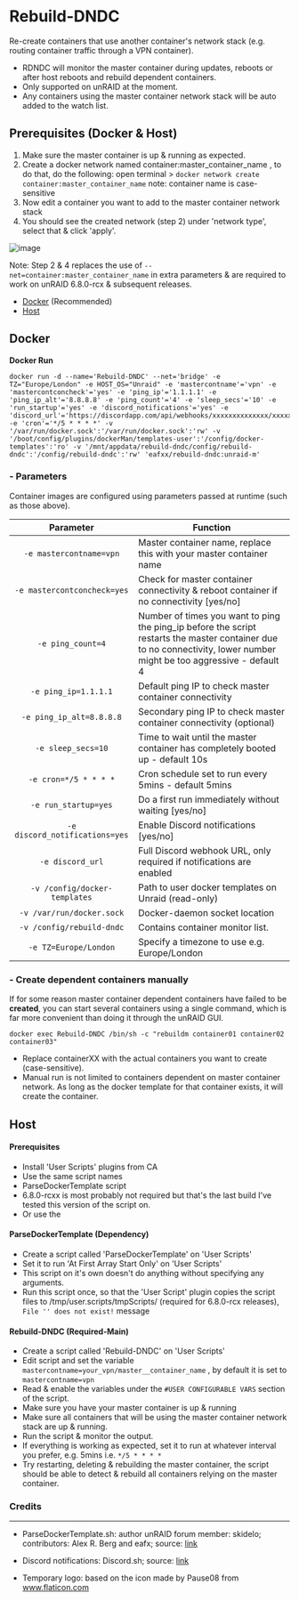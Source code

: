 # Rebuild-DNDC
Re-create containers that use another container's network stack (e.g. routing container traffic through a VPN container).

* RDNDC will monitor the master container during updates, reboots or after host reboots and rebuild dependent containers.
* Only supported on unRAID at the moment.
* Any containers using the master container network stack will be auto added to the watch list. 

## Prerequisites (Docker & Host)
1. Make sure the master container is up & running as expected.
2. Create a docker network named container:master_container_name , to do that, do the following:
   open terminal > `docker network create container:master_container_name`  note: container name is case-sensitive
3. Now edit a container you want to add to the master container network stack
4. You should see the created network (step 2) under 'network type', select that & click 'apply'. 

![image](https://user-images.githubusercontent.com/22656503/68093132-3b93e180-fe8a-11e9-8ab8-06934fad3358.png)

Note: Step 2 & 4 replaces the use of `--net=container:master_container_name` in extra parameters & are required to work on unRAID 6.8.0-rcx & subsequent releases.

* [Docker](https://github.com/elmerfdz/unRAIDscripts#docker)  (Recommended)
* [Host](https://github.com/elmerfdz/unRAIDscripts#host)

## Docker

**Docker Run** 

```
docker run -d --name='Rebuild-DNDC' --net='bridge' -e TZ="Europe/London" -e HOST_OS="Unraid" -e 'mastercontname'='vpn' -e 'mastercontconcheck'='yes' -e 'ping_ip'='1.1.1.1' -e 'ping_ip_alt'='8.8.8.8' -e 'ping_count'='4' -e 'sleep_secs'='10' -e 'run_startup'='yes' -e 'discord_notifications'='yes' -e 'discord_url'='https://discordapp.com/api/webhooks/xxxxxxxxxxxxxx/xxxxxxxxxxxxxxxxxxx' -e 'cron'='*/5 * * * *' -v '/var/run/docker.sock':'/var/run/docker.sock':'rw' -v '/boot/config/plugins/dockerMan/templates-user':'/config/docker-templates':'ro' -v '/mnt/appdata/rebuild-dndc/config/rebuild-dndc':'/config/rebuild-dndc':'rw' 'eafxx/rebuild-dndc:unraid-m' 

```

### - Parameters

Container images are configured using parameters passed at runtime (such as those above). 

| Parameter | Function |
| :----: | --- |
| `-e mastercontname=vpn` | Master container name, replace this with your master container name|
| `-e mastercontconcheck=yes` | Check for master container connectivity & reboot container if no connectivity [yes/no] |
| `-e ping_count=4` | Number of times you want to ping the ping_ip before the script restarts the master container due to no connectivity, lower number might be too aggressive - default 4 |
| `-e ping_ip=1.1.1.1` | Default ping IP to check master container connectivity |
| `-e ping_ip_alt=8.8.8.8` | Secondary ping IP to check master container connectivity (optional) |
| `-e sleep_secs=10` | Time to wait until the master container has completely booted up - default 10s |
| `-e cron=*/5 * * * *` | Cron schedule set to run every 5mins  - default 5mins|
| `-e run_startup=yes` | Do a first run immediately without waiting [yes/no] |
| `-e discord_notifications=yes` | Enable Discord notifications [yes/no] |
| `-e discord_url` | Full Discord webhook URL, only required if notifications are enabled |
| `-v /config/docker-templates` | Path to user docker templates on Unraid (read-only) |
| `-v /var/run/docker.sock` | Docker-daemon socket location |
| `-v /config/rebuild-dndc` | Contains container monitor list. |
| `-e TZ=Europe/London` | Specify a timezone to use e.g. Europe/London |

### - Create dependent containers manually
If for some reason master container dependent containers have failed to be **created**, you can start several containers using a single command, which is far more convenient than doing it through the unRAID GUI.

`docker exec Rebuild-DNDC /bin/sh -c "rebuildm container01 container02 container03"`

* Replace containerXX with the actual containers you want to create (case-sensitive).
* Manual run is not limited to containers dependent on master container network. As long as the docker template for that container exists, it will create the container.



## Host
#### Prerequisites
- Install 'User Scripts' plugins from CA
- Use the same script names
- ParseDockerTemplate script
- 6.8.0-rcxx is most probably not required but that's the last build I've tested this version of the script on.
- Or use the 

#### ParseDockerTemplate (Dependency)
- Create a script called 'ParseDockerTemplate' on 'User Scripts'
- Set it to run 'At First Array Start Only' on 'User Scripts'
- This script on it's own doesn't do anything without specifying any arguments.
- Run this script once, so that the 'User Script' plugin copies the script files to /tmp/user.scripts/tmpScripts/ (required for 6.8.0-rcx releases), `File '' does not exist!` message

#### Rebuild-DNDC (Required-Main)
- Create a script called 'Rebuild-DNDC' on 'User Scripts'
- Edit script and set the variable `mastercontname=your_vpn/master__container_name` , by default it is set to `mastercontname=vpn`
- Read & enable the variables under the `#USER CONFIGURABLE VARS` section of the script.
- Make sure you have your master container is up & running
- Make sure all containers that will be using the master container network stack are up & running.
- Run the script & monitor the output.
- If everything is working as expected, set it to run at whatever interval you prefer, e.g. 5mins i.e.  `*/5 * * * *`
- Try restarting, deleting & rebuilding the master container, the script should be able to detect & rebuild all containers relying on the master container.

### Credits

***

- ParseDockerTemplate.sh: author unRAID forum member: skidelo; contributors: Alex R. Berg and eafx; source: [link](https://forums.unraid.net/topic/40016-start-docker-template-via-command-line)

- Discord notifications: Discord.sh; source: [link](https://github.com/ChaoticWeg/discord.sh)

- Temporary logo: based on the icon made by Pause08 from www.flaticon.com

